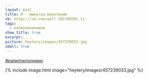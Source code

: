 ```yaml
---
layout: post
title: М — минутка мизогинии
vk: https://vk.com/wall-201760291_11
tags:
  - калипоклонники
show_title: true
excerpt: ...
picture: heytery/images/457239033.jpg
small: true
---
```

[#калипоклонники](poisk.html#калипоклонники)

{% include image.html image="heytery/images/457239033.jpg" %}